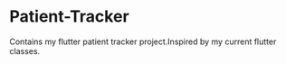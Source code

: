 # Patient-Tracker
Contains my flutter patient tracker project.Inspired by my current flutter classes.
